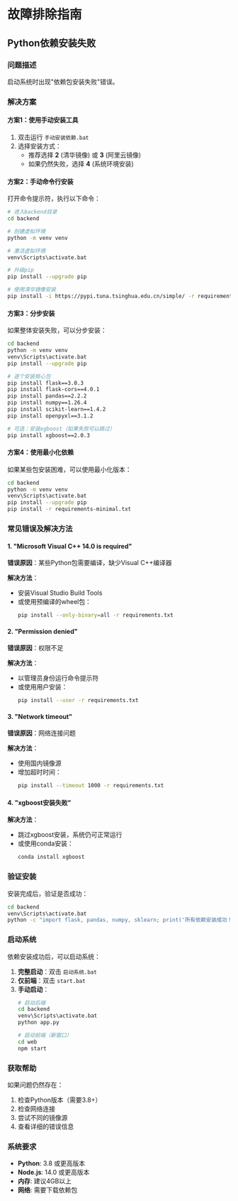 # 故障排除指南

## Python依赖安装失败

### 问题描述
启动系统时出现"依赖包安装失败"错误。

### 解决方案

#### 方案1：使用手动安装工具
1. 双击运行 `手动安装依赖.bat`
2. 选择安装方式：
   - 推荐选择 **2** (清华镜像) 或 **3** (阿里云镜像)
   - 如果仍然失败，选择 **4** (系统环境安装)

#### 方案2：手动命令行安装
打开命令提示符，执行以下命令：

```bash
# 进入backend目录
cd backend

# 创建虚拟环境
python -m venv venv

# 激活虚拟环境
venv\Scripts\activate.bat

# 升级pip
pip install --upgrade pip

# 使用清华镜像安装
pip install -i https://pypi.tuna.tsinghua.edu.cn/simple/ -r requirements.txt
```

#### 方案3：分步安装
如果整体安装失败，可以分步安装：

```bash
cd backend
python -m venv venv
venv\Scripts\activate.bat
pip install --upgrade pip

# 逐个安装核心包
pip install flask==3.0.3
pip install flask-cors==4.0.1
pip install pandas==2.2.2
pip install numpy==1.26.4
pip install scikit-learn==1.4.2
pip install openpyxl==3.1.2

# 可选：安装xgboost（如果失败可以跳过）
pip install xgboost==2.0.3
```

#### 方案4：使用最小化依赖
如果某些包安装困难，可以使用最小化版本：

```bash
cd backend
python -m venv venv
venv\Scripts\activate.bat
pip install --upgrade pip
pip install -r requirements-minimal.txt
```

### 常见错误及解决方法

#### 1. "Microsoft Visual C++ 14.0 is required"
**错误原因**：某些Python包需要编译，缺少Visual C++编译器

**解决方法**：
- 安装Visual Studio Build Tools
- 或使用预编译的wheel包：
  ```bash
  pip install --only-binary=all -r requirements.txt
  ```

#### 2. "Permission denied"
**错误原因**：权限不足

**解决方法**：
- 以管理员身份运行命令提示符
- 或使用用户安装：
  ```bash
  pip install --user -r requirements.txt
  ```

#### 3. "Network timeout"
**错误原因**：网络连接问题

**解决方法**：
- 使用国内镜像源
- 增加超时时间：
  ```bash
  pip install --timeout 1000 -r requirements.txt
  ```

#### 4. "xgboost安装失败"
**解决方法**：
- 跳过xgboost安装，系统仍可正常运行
- 或使用conda安装：
  ```bash
  conda install xgboost
  ```

### 验证安装

安装完成后，验证是否成功：

```bash
cd backend
venv\Scripts\activate.bat
python -c "import flask, pandas, numpy, sklearn; print('所有依赖安装成功！')"
```

### 启动系统

依赖安装成功后，可以启动系统：

1. **完整启动**：双击 `启动系统.bat`
2. **仅前端**：双击 `start.bat`
3. **手动启动**：
   ```bash
   # 启动后端
   cd backend
   venv\Scripts\activate.bat
   python app.py
   
   # 启动前端（新窗口）
   cd web
   npm start
   ```

### 获取帮助

如果问题仍然存在：
1. 检查Python版本（需要3.8+）
2. 检查网络连接
3. 尝试不同的镜像源
4. 查看详细的错误信息

### 系统要求

- **Python**: 3.8 或更高版本
- **Node.js**: 14.0 或更高版本
- **内存**: 建议4GB以上
- **网络**: 需要下载依赖包
